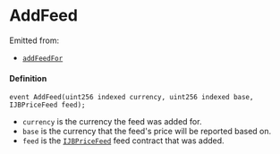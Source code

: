 # AddFeed

Emitted from:

* [`addFeedFor`](/dev/api/v2/contracts/jbprices/write/addfeed.md)

#### Definition

```
event AddFeed(uint256 indexed currency, uint256 indexed base, IJBPriceFeed feed);
```

* `currency` is the currency the feed was added for.
* `base` is the currency that the feed's price will be reported based on.
* `feed` is the [`IJBPriceFeed`](/dev/api/v2/interfaces/ijbpricefeed.md) feed contract that was added.
